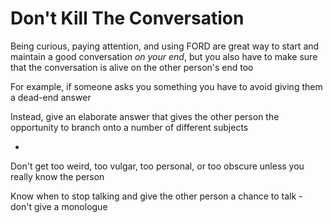 # Don't Kill The Conversation

Being curious, paying attention, and using FORD are great way to start and maintain a good conversation *on your end*, but you also have to make sure that the conversation is alive on the other person's end too

For example, if someone asks you something you have to avoid giving them a dead-end answer

Instead, give an elaborate answer that gives the other person the opportunity to branch onto a number of different subjects

-

Don't get too weird, too vulgar, too personal, or too obscure unless you really know the person

Know when to stop talking and give the other person a chance to talk - don't give a monologue
